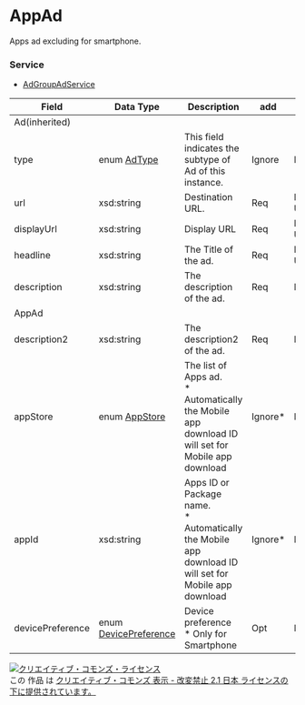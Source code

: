 # AppAd
Apps ad excluding for smartphone.
### Service
+ [AdGroupAdService](../services/AdGroupAdService.md)

| Field | Data Type | Description | add | set| remove|
|---|---|---|---|---|---|
| Ad(inherited)||||||
| type| enum <a href="./AdType.md">AdType</a>| This field indicates the subtype of Ad of this instance.| Ignore| Ignore| Ignore |
| url| xsd:string| Destination URL.| Req| Req<br>Updatable| Ignore |
| displayUrl| xsd:string| Display URL| Req| Req<br>Updatable| Ignore |
| headline| xsd:string| The Title of the ad.| Req| Req<br>Updatable| Ignore |
| description| xsd:string| The description of the ad.| Req| Ignore| Ignore |
| AppAd||||||
| description2| xsd:string| The description2 of the ad.| Req| Ignore| Ignore |
| appStore| enum <a href="./AppStore_AdGroupAd.md">AppStore</a>| The list of Apps ad.<br>* Automatically the Mobile app download ID will set for Mobile app download| Ignore*| Ignore| Ignore |
| appId| xsd:string| Apps ID or Package name.<br>* Automatically the Mobile app download ID will set for Mobile app download| Ignore*| Ignore| Ignore |
| devicePreference| enum <a href="./DevicePreference.md">DevicePreference</a>| Device preference<br>* Only for Smartphone| Opt| Ignore| Ignore |

<a rel="license" href="http://creativecommons.org/licenses/by-nd/2.1/jp/"><img alt="クリエイティブ・コモンズ・ライセンス" style="border-width:0" src="https://i.creativecommons.org/l/by-nd/2.1/jp/88x31.png" /></a><br />この 作品 は <a rel="license" href="http://creativecommons.org/licenses/by-nd/2.1/jp/">クリエイティブ・コモンズ 表示 - 改変禁止 2.1 日本 ライセンスの下に提供されています。</a>
